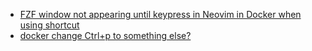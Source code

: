 - [FZF window not appearing until keypress in Neovim in Docker when using shortcut](
  https://github.com/junegunn/fzf.vim/issues/497)
- [docker change Ctrl+p to something else?](
  https://stackoverflow.com/questions/20828657/docker-change-ctrlp-to-something-else)

